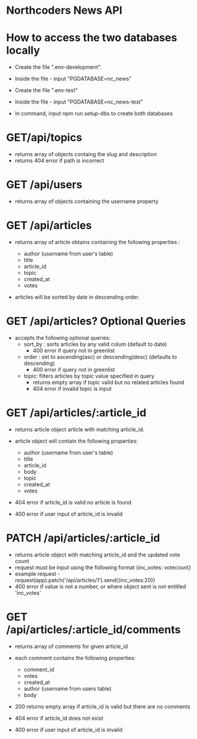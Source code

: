 # Northcoders News API

# How to access the two databases locally

- Create the file ".env-development".
- Inside the file - input "PGDATABASE=nc_news"

- Create the file ".env-test"
- Inside the file - input "PGDATABASE=nc_news-test"

- In command, input npm run setup-dbs to create both databases

# GET/api/topics

- returns array of objects containg the slug and description
- returns 404 error if path is incorrect

# GET /api/users

- returns array of objects containing the username property

# GET /api/articles

- returns array of article obtains containing the following properties :

  - author (username from user's table)
  - title
  - article_id
  - topic
  - created_at
  - votes

- articles will be sorted by date in descending order.

# GET /api/articles? Optional Queries

- accepts the following optional queries:
  - sort_by : sorts articles by any valid colum (default to date)
    - 400 error if query not in greenlist
  - order : set to ascending(asc) or descending(desc) (defaults to descending)
    - 400 error if query not in greenlist
  - topic: filters articles by topic value specified in query
    - returns empty array if topic valid but no related articles found
    - 404 error if invalid topic is input

# GET /api/articles/:article_id

- returns article object article with matching article_id.
- article object will contain the following properties:

  - author (username from user's table)
  - title
  - article_id
  - body
  - topic
  - created_at
  - votes

- 404 error if article_id is valid no article is found
- 400 error if user input of article_id is invalid

# PATCH /api/articles/:article_id

- returns article object with matching article_id and the updated vote count
- request must be input using the following format {inc_votes: votecount}
- example request - request(app).patch('/api/articles/1').send({inc_votes:20})
- 400 error if value is not a number, or where object sent is not entitled 'inc_votes'

# GET /api/articles/:article_id/comments

- returns array of comments for given article_id
- each comment contains the following properties:

  - comment_id
  - votes
  - created_at
  - author (username from users table)
  - body

- 200 returns empty array if article_id is valid but there are no comments
- 404 error if article_id does not exist
- 400 error if user input of article_id is invalid
